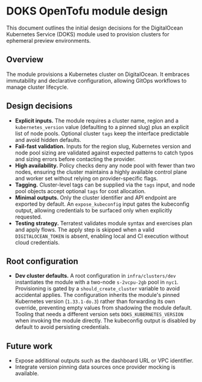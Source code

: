 # DOKS OpenTofu module design

This document outlines the initial design decisions for the DigitalOcean
Kubernetes Service (DOKS) module used to provision clusters for ephemeral
preview environments.

## Overview

The module provisions a Kubernetes cluster on DigitalOcean. It embraces
immutability and declarative configuration, allowing GitOps workflows to manage
cluster lifecycle.

## Design decisions

- **Explicit inputs.** The module requires a cluster name, region and a
  `kubernetes_version` value (defaulting to a pinned slug) plus an explicit
  list of node pools. Optional cluster `tags` keep the interface predictable
  and avoid hidden defaults.
- **Fail-fast validation.** Inputs for the region slug, Kubernetes version and
  node pool sizing are validated against expected patterns to catch typos and
  sizing errors before contacting the provider.
- **High availability.** Policy checks deny any node pool with fewer than two
  nodes, ensuring the cluster maintains a highly available control plane and
  worker set without relying on provider-specific flags.
- **Tagging.** Cluster-level tags can be supplied via the `tags` input, and
  node pool objects accept optional `tags` for cost allocation.
- **Minimal outputs.** Only the cluster identifier and API endpoint are
  exported by default. An `expose_kubeconfig` input gates the kubeconfig output,
  allowing credentials to be surfaced only when explicitly requested.
- **Testing strategy.** Terratest validates module syntax and exercises plan
  and apply flows. The apply step is skipped when a valid
  `DIGITALOCEAN_TOKEN` is absent, enabling local and CI execution without cloud
  credentials.

## Root configuration

- **Dev cluster defaults.** A root configuration in `infra/clusters/dev`
  instantiates the module with a two-node `s-2vcpu-2gb` pool in `nyc1`.
  Provisioning is gated by a `should_create_cluster` variable to avoid
  accidental applies. The configuration inherits the module's pinned
  Kubernetes version (`1.33.1-do.3`) rather than forwarding its own override,
  preventing empty values from shadowing the module default. Tooling that
  needs a different version sets `DOKS_KUBERNETES_VERSION` when invoking the
  module directly. The kubeconfig output is disabled by default to avoid
  persisting credentials.

## Future work

- Expose additional outputs such as the dashboard URL or VPC identifier.
- Integrate version pinning data sources once provider mocking is available.
